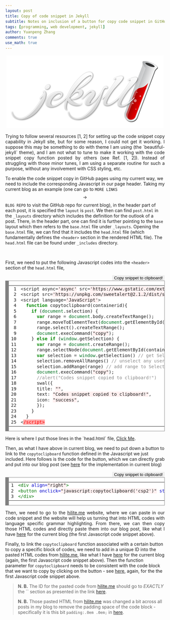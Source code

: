 ```yaml
---
layout: post
title: Copy of code snippet in Jekyll
subtitle: Notes on inclusion of a button for copy code snippet in GitHub pages
tags: [programming, web development, jekyll]
author: Yuanpeng Zhang
comments: true
use_math: true
---
```


<p align='center'>
<img src="/assets/img/posts/Jekyll_logo.png"
   style="border:none;"
   alt="jl"
   title="jl" />
<br />
</p>

<p style='text-align: justify'>
Trying to follow several resources [1, 2] for setting up the code snippet copy capability in Jekyll site, but for some reason, I could not get it working. I suppose this may be something to do with theme I am using (the `beautiful-jekyll` theme), and I am not what to tune to make it working with the code snippet copy function posted by others (see Ref. [1, 2]). Instead of struggling with those minor tunes, I am using a separate routine for such a purpose, without any involvement with CSS styling, etc.

<br />

To enable the code snippet copy in GitHub pages using my current way, we need to include the corresponding Javascript in our page header. Taking my current blog as an example (one can go to `MORE LINKS` $$\rightarrow$$ `BLOG REPO` to visit the GitHub repo for current blog), in the header part of each post, it is specified the `layout` is `post`. We then can find `post.html` in the `_layouts` directory which includes the definition for the outlook of a post. There, in the header part, one can find it is further pointing to the `base` layout which then refers to the `base.html` file under `_layouts`. Opening the `base.html` file, we can find that it includes the `head.html` file (which fundamentally defines the `<header>` section in the rendered HTML file). The `head.html` file can be found under `_includes` directory.

<br />

First, we need to put the following Javascript codes into the `<header>` section of the `head.html` file,
</p>

<div align="right">
<button onclick="javascript:copytoclipboard('csp1')" style="border: none">Copy snippet to clipboard!</button>
</div>
<div style="background: #ffffff; overflow:auto;width:auto;border:solid gray;border-width:.1em .1em .1em .8em;padding:.0em .0em;"><table><tr><td><pre style="margin: 0; line-height: 125%"> 1
 2
 3
 4
 5
 6
 7
 8
 9
10
11
12
13
14
15
16
17
18
19
20
21
22
23
24
25</pre></td><td id="csp1"><pre style="margin: 0; line-height: 125%"><span style="color: #333333">&lt;</span>script async<span style="color: #333333">=</span><span style="background-color: #fff0f0">&#39;async&#39;</span> src<span style="color: #333333">=</span><span style="background-color: #fff0f0">&#39;https://www.gstatic.com/external_hosted/clipboardjs/clipboard.min.js&#39;</span><span style="color: #333333">&gt;&lt;</span><span style="color: #FF0000; background-color: #FFAAAA">/script&gt;</span>
<span style="color: #333333">&lt;</span>script src<span style="color: #333333">=</span><span style="background-color: #fff0f0">&#39;https://unpkg.com/sweetalert@2.1.2/dist/sweetalert.min.js&#39;</span><span style="color: #333333">&gt;&lt;</span><span style="color: #FF0000; background-color: #FFAAAA">/script&gt;</span>
<span style="color: #333333">&lt;</span>script language<span style="color: #333333">=</span><span style="background-color: #fff0f0">&#39;JavaScript&#39;</span><span style="color: #333333">&gt;</span>
  <span style="color: #008800; font-weight: bold">function</span> copytoclipboard(containerid){
    <span style="color: #008800; font-weight: bold">if</span> (<span style="color: #007020">document</span>.selection) {
      <span style="color: #008800; font-weight: bold">var</span> range <span style="color: #333333">=</span> <span style="color: #007020">document</span>.body.createTextRange();
      range.moveToElementText(<span style="color: #007020">document</span>.getElementById(containerid));
      range.select().createTextRange();
      <span style="color: #007020">document</span>.execCommand(<span style="background-color: #fff0f0">&quot;copy&quot;</span>);
    } <span style="color: #008800; font-weight: bold">else</span> <span style="color: #008800; font-weight: bold">if</span> (<span style="color: #007020">window</span>.getSelection) {
      <span style="color: #008800; font-weight: bold">var</span> range <span style="color: #333333">=</span> <span style="color: #007020">document</span>.createRange();
      range.selectNode(<span style="color: #007020">document</span>.getElementById(containerid));
      <span style="color: #008800; font-weight: bold">var</span> selection <span style="color: #333333">=</span> <span style="color: #007020">window</span>.getSelection() <span style="color: #888888">// get Selection object from currently user selected text</span>
      selection.removeAllRanges() <span style="color: #888888">// unselect any user selected text (if any)</span>
      selection.addRange(range) <span style="color: #888888">// add range to Selection object to select it</span>
      <span style="color: #007020">document</span>.execCommand(<span style="background-color: #fff0f0">&quot;copy&quot;</span>);
      <span style="color: #888888">//alert(&quot;Codes snippet copied to clipboard!&quot;)</span>
      swal({
      title<span style="color: #333333">:</span> <span style="background-color: #fff0f0">&quot;&quot;</span>,
      text<span style="color: #333333">:</span> <span style="background-color: #fff0f0">&quot;Codes snippet copied to clipboard!&quot;</span>,
      icon<span style="color: #333333">:</span> <span style="background-color: #fff0f0">&quot;success&quot;</span>,
      });
    }
  }
<span style="color: #333333">&lt;</span><span style="color: #FF0000; background-color: #FFAAAA">/script&gt;</span>
</pre></td></tr></table></div>

<p style='text-align: justify'>
Here is where I put those lines in the `head.html` file, <a target="_blank" href="https://github.com/Kvieta1990/Kvieta1990.github.io/blob/868f94cd02b16275f674c7f4bc3a0d2a215614c5/_includes/head.html#L162-L186">Click Me</a>.

<br />

Then, as what I have above in current blog, we need to put down a button to link to the `copytoclipboard` function defined in the Javascript we just included. Here follows is the code for the button, which we can directly grab and put into our blog post (see <a target="_blank" href="https://github.com/Kvieta1990/Kvieta1990.github.io/blob/093b170b88a7a6ee1309ea882d8777c604439d22/_posts/2022-10-09-jekyll_code_snippet_copy.md?plain=1#L93-L95">here</a> for the implementation in current blog)
</p>

<div align="right">
<button onclick="javascript:copytoclipboard('csp2')" style="border: none">Copy snippet to clipboard!</button>
</div>
<div style="background: #ffffff; overflow:auto;width:auto;border:solid gray;border-width:.1em .1em .1em .8em;padding:.0em .0em;"><table><tr><td><pre style="margin: 0; line-height: 125%">1
2
3</pre></td><td id="csp2"><pre style="margin: 0; line-height: 125%"><span style="color: #007700">&lt;div</span> <span style="color: #0000CC">align=</span><span style="background-color: #fff0f0">&quot;right&quot;</span><span style="color: #007700">&gt;</span>
<span style="color: #007700">&lt;button</span> <span style="color: #0000CC">onclick=</span><span style="background-color: #fff0f0">&quot;javascript:copytoclipboard(&#39;csp2&#39;)&quot;</span> <span style="color: #0000CC">style=</span><span style="background-color: #fff0f0">&quot;border: none&quot;</span><span style="color: #007700">&gt;</span>Copy snippet to clipboard!<span style="color: #007700">&lt;/button&gt;</span>
<span style="color: #007700">&lt;/div&gt;</span>
</pre></td></tr></table></div>

<p style='text-align: justify'>
Then, we need to go to the <a target="_blank" href="http://hilite.me/">hilite.me</a> website, where we can paste in our code snippet and the website will help us turning that into HTML codes with language specific grammar highlighting. From there, we can then copy those HTML codes and directly paste them into our blog post, like what I have <a target="_blank" href="https://github.com/Kvieta1990/Kvieta1990.github.io/blob/093b170b88a7a6ee1309ea882d8777c604439d22/_posts/2022-10-09-jekyll_code_snippet_copy.md?plain=1#L34-L83">here</a> for the current blog (the first Javascript code snippet above).

<br />

Finally, to link the `copytoclipboard` function associated with a certain button to copy a specific block of codes, we need to add in a unique ID into the pasted HTML codes from <a target="_blank" href="http://hilite.me/">hilite.me</a>, like what I have <a target="_blank" href="https://github.com/Kvieta1990/Kvieta1990.github.io/blob/093b170b88a7a6ee1309ea882d8777c604439d22/_posts/2022-10-09-jekyll_code_snippet_copy.md?plain=1#L58">here</a> for the current blog (again, the first Javascript code snippet above). Then the function parameter for `copytoclipboard` needs to be consistent with the code block that we want to copy by clicking on the button - see <a target="_blank" href="https://github.com/Kvieta1990/Kvieta1990.github.io/blob/093b170b88a7a6ee1309ea882d8777c604439d22/_posts/2022-10-09-jekyll_code_snippet_copy.md?plain=1#L32">here</a>, again, for the the first Javascript code snippet above.
</p>

<blockquote cite="">
<b>N. B.</b> The ID for the pasted code from <a target="_blank" href="http://hilite.me/">hilite.me</a> should go to <i>EXACTLY</i> the `<td>` section as presented in the link <a target="_blank" href="https://github.com/Kvieta1990/Kvieta1990.github.io/blob/093b170b88a7a6ee1309ea882d8777c604439d22/_posts/2022-10-09-jekyll_code_snippet_copy.md?plain=1#L58">here</a>.

<b>N. B.</b> Those pasted HTML from <a target="_blank" href="http://hilite.me/">hilite.me</a> was changed a bit across all posts in my blog to remove the padding space of the code block - specifically it is this bit `padding:.0em .0em;` in <a target="_blank" href="https://github.com/Kvieta1990/Kvieta1990.github.io/blob/093b170b88a7a6ee1309ea882d8777c604439d22/_posts/2022-10-09-jekyll_code_snippet_copy.md?plain=1#L34">here</a>.
</blockquote>